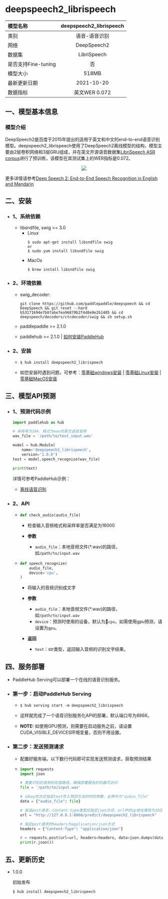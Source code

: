 # deepspeech2_librispeech

|模型名称|deepspeech2_librispeech|
| :--- | :---: |
|类别|语音-语音识别|
|网络|DeepSpeech2|
|数据集|LibriSpeech|
|是否支持Fine-tuning|否|
|模型大小|518MB|
|最新更新日期|2021-10-20|
|数据指标|英文WER 0.072|

## 一、模型基本信息

### 模型介绍

DeepSpeech2是百度于2015年提出的适用于英文和中文的end-to-end语音识别模型。deepspeech2_librispeech使用了DeepSpeech2离线模型的结构，模型主要由2层卷积网络和3层GRU组成，并在英文开源语音数据集[LibriSpeech ASR corpus](http://www.openslr.org/12/)进行了预训练，该模型在其测试集上的WER指标是0.072。


<p align="center">
<img src="https://raw.githubusercontent.com/PaddlePaddle/DeepSpeech/Hub/docs/images/ds2offlineModel.png" hspace='10'/> <br />
</p>

更多详情请参考[Deep Speech 2: End-to-End Speech Recognition in English and Mandarin](https://arxiv.org/abs/1512.02595)

## 二、安装

- ### 1、系统依赖

  - libsndfile, swig >= 3.0
    - Linux
      ```shell
      $ sudo apt-get install libsndfile swig
      or
      $ sudo yum install libsndfile swig
      ```
    - MacOs
      ```
      $ brew install libsndfile swig
      ```

- ### 2、环境依赖
  - swig_decoder:
    ```
    git clone https://github.com/paddlepaddle/deepspeech && cd DeepSpeech && git reset --hard b53171694e7b87abe7ea96870b2f4d8e0e2b1485 && cd deepspeech/decoders/ctcdecoder/swig && sh setup.sh
    ```

  - paddlepaddle >= 2.1.0

  - paddlehub >= 2.1.0    | [如何安装PaddleHub](../../../../docs/docs_ch/get_start/installation.rst)

- ### 2、安装

  - ```shell
    $ hub install deepspeech2_librispeech
    ```
  - 如您安装时遇到问题，可参考：[零基础windows安装](../../../../docs/docs_ch/get_start/windows_quickstart.md)
 | [零基础Linux安装](../../../../docs/docs_ch/get_start/linux_quickstart.md) | [零基础MacOS安装](../../../../docs/docs_ch/get_start/mac_quickstart.md)


## 三、模型API预测  

- ### 1、预测代码示例

    ```python
    import paddlehub as hub

    # 采样率为16k，格式为wav的英文语音音频
    wav_file = '/path/to/test_input.wav'

    model = hub.Module(
        name='deepspeech2_librispeech',
        version='1.0.0')
    text = model.speech_recognize(wav_file)

    print(text)
    ```

    详情可参考PaddleHub示例：
    - [离线语音识别](../../../../demo/speech_recognition)


- ### 2、API
  - ```python
    def check_audio(audio_file)
    ```
    - 检查输入音频格式和采样率是否满足为16000

    - **参数**

      - `audio_file`：本地音频文件(*.wav)的路径，如`/path/to/input.wav`

  - ```python
    def speech_recognize(
        audio_file,
        device='cpu',
    )
    ```
    - 将输入的音频识别成文字

    - **参数**

      - `audio_file`：本地音频文件(*.wav)的路径，如`/path/to/input.wav`
      - `device`：预测时使用的设备，默认为`cpu`，如需使用gpu预测，请设置为`gpu`。

    - **返回**

      - `text`：str类型，返回输入音频的识别文字结果。


## 四、服务部署

- PaddleHub Serving可以部署一个在线的语音识别服务。

- ### 第一步：启动PaddleHub Serving

  - ```shell
    $ hub serving start -m deepspeech2_librispeech
    ```

  - 这样就完成了一个语音识别服务化API的部署，默认端口号为8866。

  - **NOTE:** 如使用GPU预测，则需要在启动服务之前，请设置CUDA_VISIBLE_DEVICES环境变量，否则不用设置。

- ### 第二步：发送预测请求

  - 配置好服务端，以下数行代码即可实现发送预测请求，获取预测结果

  - ```python
    import requests
    import json

    # 需要识别的音频的存放路径，确保部署服务的机器可访问
    file = '/path/to/input.wav'

    # 以key的方式指定text传入预测方法的时的参数，此例中为"audio_file"
    data = {"audio_file": file}

    # 发送post请求，content-type类型应指定json方式，url中的ip地址需改为对应机器的ip
    url = "http://127.0.0.1:8866/predict/deepspeech2_librispeech"

    # 指定post请求的headers为application/json方式
    headers = {"Content-Type": "application/json"}

    r = requests.post(url=url, headers=headers, data=json.dumps(data))
    print(r.json())
    ```

## 五、更新历史

* 1.0.0

  初始发布

  ```shell
  $ hub install deepspeech2_librispeech
  ```
